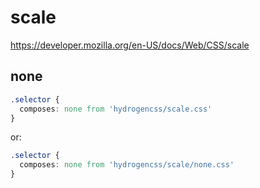 # scale

https://developer.mozilla.org/en-US/docs/Web/CSS/scale

## none
```css
.selector {
  composes: none from 'hydrogencss/scale.css'
}
```

or:
```css
.selector {
  composes: none from 'hydrogencss/scale/none.css'
}
```

